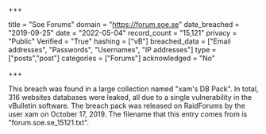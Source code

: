 +++

title = "Soe Forums"
domain = "https://forum.soe.se"
date_breached = "2019-09-25"
date = "2022-05-04"
record_count = "15,121"
privacy = "Public"
Verified = "True"
hashing = ["vB"]
breached_data = ["Email addresses", "Passwords", "Usernames", "IP addresses"]
type = ["posts","post"]
categories = ["Forums"]
acknowledged = "No"


+++


This breach was found in a large collection named "xam's DB Pack". In total, 316 websites databases were leaked, all due to a single vulnerability in the vBulletin software. The breach pack was released on RaidForums by the user xam on October 17, 2019. The filename that this entry comes from is "forum.soe.se_15121.txt".

